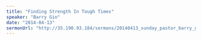 ```yaml
---
title: "Finding Strength In Tough Times"
speaker: "Barry Gin"
date: "2014-04-13"
sermonUrl: "http://35.190.93.184/sermons/20140413_sunday_pastor_barry_gin_finding_strength_in_tough_times.mp3"
---
```

